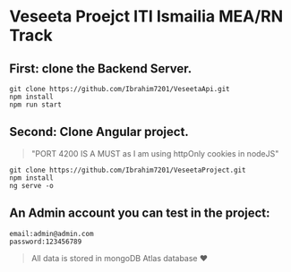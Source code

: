 # Veseeta Proejct ITI Ismailia MEA/RN Track

## First: clone the Backend Server.

```
git clone https://github.com/Ibrahim7201/VeseetaApi.git
npm install
npm run start
```

## Second: Clone Angular project. 
> "PORT 4200 IS A MUST as I am using httpOnly cookies in nodeJS"

```
git clone https://github.com/Ibrahim7201/VeseetaProject.git
npm install
ng serve -o
```

## An Admin account you can test in the project:
```
email:admin@admin.com
password:123456789
```
> All data is stored in mongoDB Atlas database ❤
